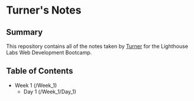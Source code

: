 # Turner's Notes

## Summary

This repository contains all of the notes taken by [Turner](https://github.com/turnerschumann) for the Lighthouse Labs Web Development Bootcamp.

## Table of Contents

* Week 1 (/Week_1)
  * Day 1 (/Week_1/Day_1)